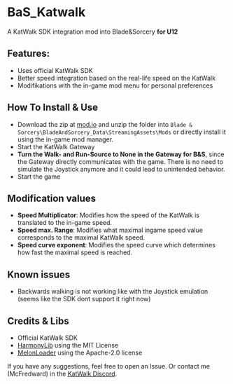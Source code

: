 # BaS_Katwalk
A KatWalk SDK integration mod into Blade&Sorcery **for U12**

## Features:

* Uses official KatWalk SDK
* Better speed integration based on the real-life speed on the KatWalk
* Modifikations with the in-game mod menu for personal preferences

## How To Install & Use

* Download the zip at [mod.io](https://mod.io/g/blade-and-sorcery/m/katwalk-sdk-integration) and unzip the folder into `Blade & Sorcery\BladeAndSorcery_Data\StreamingAssets\Mods` or directly install it using the in-game mod manager.
* Start the KatWalk Gateway
* **Turn the Walk- and Run-Source to None in the Gateway for B&S**, since the Gateway directly communicates with the game. There is no need to simulate the Joystick anymore and it could lead to unintended behavior.
* Start the game

## Modification values

* **Speed Multiplicator**: Modifies how the speed of the KatWalk is translated to the in-game speed.
* **Speed max. Range**: Modifies what maximal ingame speed value corresponds to the maximal KatWalk speed.
* **Speed curve exponent**: Modifies the speed curve which determines how fast the maximal speed is reached. 

## Known issues

* Backwards walking is not working like with the Joystick emulation (seems like the SDK dont support it right now)

## Credits & Libs

* Official KatWalk SDK
* [HarmonyLib](https://github.com/pardeike/Harmony) using the MIT License
* [MelonLoader](https://github.com/LavaGang/MelonLoader) using the Apache-2.0 license

If you have any suggestions, feel free to open an Issue. Or contact me (McFredward) in the [KatWalk Discord](https://discord.gg/kat-vr-community-785305088465567824).

